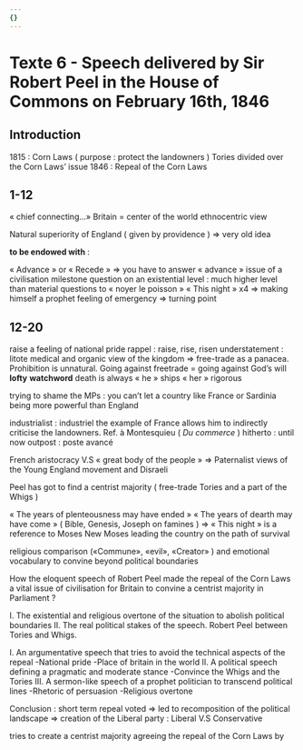 ```yaml
---
{}
---
```

# Texte 6 - Speech delivered by Sir Robert Peel in the House of Commons on February 16th, 1846 

## Introduction 

1815 : Corn Laws ( purpose : protect the landowners )
Tories divided over the Corn Laws’ issue 
1846 : Repeal of the Corn Laws 

## 1-12

« chief connecting…» Britain = center of the world 
ethnocentric view

Natural superiority of England ( given by providence ) ⇒ very old idea 

**to be endowed with** : 

« Advance » or « Recede » ⇒ you have to answer « advance » 
issue of a civilisation
milestone 
question on an existential level : much higher level than material questions to « noyer le poisson »
 « This night » x4 ⇒ making himself a prophet 
  feeling of emergency ⇒ turning point 

## 12-20

raise a feeling of national pride 
rappel : raise, rise, risen 
understatement : litote 
medical and organic view of the kingdom ⇒ free-trade as a panacea. 
Prohibition is unnatural.
Going against freetrade = going against God’s will
**lofty** 
**watchword** 
death is always « he »
ships « her »
rigorous 

trying to shame the MPs : you can’t let a country like France or Sardinia being more powerful than England 

industrialist : industriel 
the example of France allows him to indirectly criticise the landowners.
Ref. à Montesquieu ( *Du commerce* )
hitherto : until now 
outpost : poste avancé 

French aristocracy V.S « great body of the people » ⇒ Paternalist views of the Young England movement and Disraeli

Peel has got to find a centrist majority ( free-trade Tories and a part of the Whigs )

« The years of plenteousness may have ended » « The years of dearth may have come » ( Bible, Genesis, Joseph on famines ) ⇒ « This night » is a reference to Moses 
New Moses leading the country on the path of survival 

religious comparison («Commune», «evil», «Creator» ) and emotional vocabulary to convine beyond political boundaries 

How the eloquent speech of Robert Peel made the repeal of the Corn Laws a vital issue of civilisation for Britain to convine a centrist majority in Parliament ? 

I. The existential and religious overtone of the situation to abolish political boundaries 
II. The real political stakes of the speech. Robert Peel between Tories and Whigs. 

I. An argumentative speech that tries to avoid the technical aspects of the repeal 
-National pride
-Place of britain in the world
II. A political speech defining a pragmatic and moderate stance
-Convince the Whigs and the Tories
III. A sermon-like speech of a prophet politician to transcend political lines 
-Rhetoric of persuasion
-Religious overtone

Conclusion : short term repeal voted ⇒ led to recomposition of the political landscape ⇒ creation of the Liberal party : Liberal V.S Conservative 


tries to create a centrist majority agreeing the repeal of the Corn Laws by 


